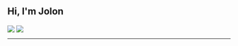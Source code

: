 ## Hi, I'm Jolon

<a href="https://github.com/JolonB/"><img align="center" src="https://github-readme-stats.vercel.app/api?username=JolonB&show=prs_merged,prs_merged_percentage&show_icons=true&hide_rank=true&include_all_commits=true" /></a>
<a href="https://github.com/JolonB"><img align="center" src="https://github-readme-stats.vercel.app/api/top-langs/?username=JolonB&hide=openscad&layout=donut&langs_count=4" /></a>

---
<!--
<a href="https://github.com/JolonB/SDI12-UART"><img align="center" src="https://github-readme-stats.vercel.app/api/pin/?username=JolonB&repo=SDI12-UART" /></a>
<a href="https://github.com/JolonB/WebpageAutoArchiver"><img align="center" src="https://github-readme-stats.vercel.app/api/pin/?username=JolonB&repo=WebpageAutoArchiver" /></a>

<a href="https://github.com/JolonB/Pico-Steno"><img align="center" src="https://github-readme-stats.vercel.app/api/pin/?username=JolonB&repo=Pico-Steno" /></a>
<a href="https://github.com/JolonB/Parkrun-Voronoi"><img align="center" src="https://github-readme-stats.vercel.app/api/pin/?username=JolonB&repo=Parkrun-Voronoi" /></a>

<a href="https://github.com/JolonB/Secret-Santa"><img align="center" src="https://github-readme-stats.vercel.app/api/pin/?username=JolonB&repo=Secret-Santa" /></a>
-->

<!--
**JolonB/JolonB** is a ✨ _special_ ✨ repository because its `README.md` (this file) appears on your GitHub profile.

Here are some ideas to get you started:

- 🔭 I’m currently working on ...
- 🌱 I’m currently learning ...
- 👯 I’m looking to collaborate on ...
- 🤔 I’m looking for help with ...
- 💬 Ask me about ...
- 📫 How to reach me: ...
- 😄 Pronouns: ...
- ⚡ Fun fact: ...
-->
